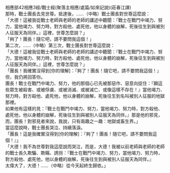 相應部42相應3經/戰士經(聚落主相應/處篇/如來記說)(莊春江譯)  
那時，戰士團長去見世尊。抵達後，……（中略）戰士團長對世尊這麼說：  
「大德！這被我從戰士老師與老師的老師的講述中聽聞：『戰士在戰鬥中竭力、努力，當他竭力、努力時，對方殺他、處死他，他以身體的崩解，死後往生到與被別人征服天為同伴。』這裡，世尊怎麼說？」  
「夠了！團長！隨它吧，請不要問我這個！」  
第二次，……（中略）第三次，戰士團長對世尊這麼說：  
「大德！這被我從戰士老師與老師的老師的講述中聽聞：『戰士在戰鬥中竭力、努力，當他竭力、努力時，對方殺他、處死他，他以身體的崩解，死後往生到與被別人征服天為同伴。』這裡，世尊怎麼說？」  
「團長！我確實沒得到[你的理解]：『夠了！團長！隨它吧，請不要問我這個！』但，我仍將回答你。  
團長！戰士在戰鬥中竭力、努力，他的那個心已先被那惡作、惡意向捉住：『願這些眾生被殺害、或被俘虜、或被消滅、或被滅亡、或像這樣不存在！』當他竭力、努力時，對方殺他、處死他，他以身體的崩解，死後往生到名叫被別人征服的地獄那裡。  
如果他有這樣的見：『戰士在戰鬥中竭力、努力，當他竭力、努力時，對方殺他、處死他，他以身體的崩解，死後往生到與被別人征服天為同伴。』那是他的邪見，而，團長！對邪見者來說，我說，只有兩趣之一趣：地獄或畜生界。」  
當這麼說時，戰士團長哭泣、持續落淚。  
「團長！這是我確實沒得到[你的理解]：『夠了！團長！隨它吧，請不要問我這個！』」  
「大德！我不為世尊對我這麼說而哭泣，而是，大德！我被以前老師與老師的老師的戰士長久欺騙、欺瞞、誘拐：『戰士在戰鬥中竭力、努力，當他竭力、努力時，對方殺他、處死他，他以身體的崩解，死後往生到與被別人征服天為同伴。』  
太偉大了，大德！……（中略）從今天起終生歸依。」  
  
  
